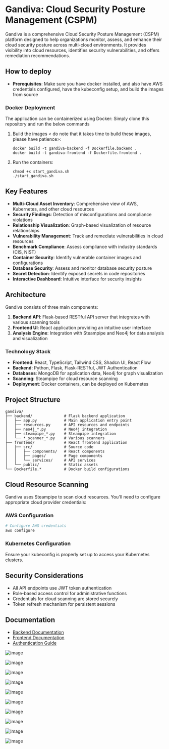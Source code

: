 # Gandiva: Cloud Security Posture Management (CSPM)

Gandiva is a comprehensive Cloud Security Posture Management (CSPM) platform designed to help organizations monitor, assess, and enhance their cloud security posture across multi-cloud environments. It provides visibility into cloud resources, identifies security vulnerabilities, and offers remediation recommendations.



## How to deploy
- **Prerequisites**: Make sure you have docker installed, and also have AWS credentials configured, have the kubeconfig setup, and build the images from source


### Docker Deployment

The application can be containerized using Docker: Simply clone this repository and run the below commands

1. Build the images < do note that it takes time to build these images, please have patience>:
   ```
   docker build -t gandiva-backend -f Dockerfile.backend . 
   docker build -t gandiva-frontend -f Dockerfile.frontend .
   ```

2. Run the containers:
   ```
   chmod +x start_gandiva.sh
   ./start_gandiva.sh
   ```

## Key Features

- **Multi-Cloud Asset Inventory**: Comprehensive view of AWS, Kubernetes, and other cloud resources
- **Security Findings**: Detection of misconfigurations and compliance violations
- **Relationship Visualization**: Graph-based visualization of resource relationships
- **Vulnerability Management**: Track and remediate vulnerabilities in cloud resources
- **Benchmark Compliance**: Assess compliance with industry standards (CIS, NIST)
- **Container Security**: Identify vulnerable container images and configurations
- **Database Security**: Assess and monitor database security posture
- **Secret Detection**: Identify exposed secrets in code repositories
- **Interactive Dashboard**: Intuitive interface for security insights

## Architecture

Gandiva consists of three main components:

1. **Backend API**: Flask-based RESTful API server that integrates with various scanning tools
2. **Frontend UI**: React application providing an intuitive user interface
3. **Analysis Engine**: Integration with Steampipe and Neo4j for data analysis and visualization

### Technology Stack

- **Frontend**: React, TypeScript, Tailwind CSS, Shadcn UI, React Flow
- **Backend**: Python, Flask, Flask-RESTful, JWT Authentication
- **Databases**: MongoDB for application data, Neo4j for graph visualization
- **Scanning**: Steampipe for cloud resource scanning
- **Deployment**: Docker containers, can be deployed on Kubernetes

## Project Structure

```
gandiva/
├── backend/              # Flask backend application
│   ├── app.py            # Main application entry point
│   ├── resources.py      # API resources and endpoints
│   ├── neo4j_*.py        # Neo4j integration
│   ├── steampipe_*.py    # Steampipe integration
│   └── *_scanner_*.py    # Various scanners
├── frontend/             # React frontend application
│   ├── src/              # Source code
│   │   ├── components/   # React components
│   │   ├── pages/        # Page components
│   │   └── services/     # API services
│   └── public/           # Static assets
└── Dockerfile.*          # Docker build configurations
```


## Cloud Resource Scanning

Gandiva uses Steampipe to scan cloud resources. You'll need to configure appropriate cloud provider credentials:

### AWS Configuration

```bash
# Configure AWS credentials
aws configure
```

### Kubernetes Configuration

Ensure your kubeconfig is properly set up to access your Kubernetes clusters.

## Security Considerations

- All API endpoints use JWT token authentication
- Role-based access control for administrative functions
- Credentials for cloud scanning are stored securely
- Token refresh mechanism for persistent sessions

## Documentation

- [Backend Documentation](./backend/README.md)
- [Frontend Documentation](./frontend/README.md)
- [Authentication Guide](./frontend/README-AUTH.md)

![image](https://github.com/user-attachments/assets/e636a9d2-46aa-476b-92b6-2272378507fb)

![image](https://github.com/user-attachments/assets/f13f6ec5-dd32-4667-850e-a6c791e50af7)

![image](https://github.com/user-attachments/assets/ef22557e-018d-4ab6-a4d2-1a45a14f4b43)

![image](https://github.com/user-attachments/assets/9273ba0d-d202-4eb4-8d56-3f57a845bcc6)

![image](https://github.com/user-attachments/assets/0013c9fb-edb6-4abc-ab8d-c9c1e5881a61)

![image](https://github.com/user-attachments/assets/fdb15953-5b67-437b-a286-f02e37a07f15)

![image](https://github.com/user-attachments/assets/2d0cc619-ec66-4ea2-8be6-87a86e1e85e6)

![image](https://github.com/user-attachments/assets/41798c86-9a46-41c4-9fb9-a5b6d11389f3)

![image](https://github.com/user-attachments/assets/ebcef7bc-58ee-4b7d-949b-7543c6d46fae)

![image](https://github.com/user-attachments/assets/eb5063ef-53aa-491d-a840-80b5a47bddb3)








